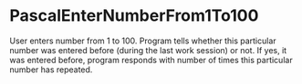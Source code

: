 # PascalEnterNumberFrom1To100
User enters number from 1 to 100. Program tells
whether this particular number was entered before (during
the last  work session) or not. If yes, it was entered 
before, program responds with number of times this 
particular number has repeated.

